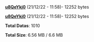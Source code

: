 [**u8QeYkj0**](/data/u8QeYkj0.txt) (21/12/22 - 11:58)- 12252 bytes

[**u8QeYkj0**](/data/u8QeYkj0.txt) (21/12/22 - 11:58)- 12252 bytes

**Total Datas**: 1010

**Total Size**: 6.56 MB / 6.6 MB